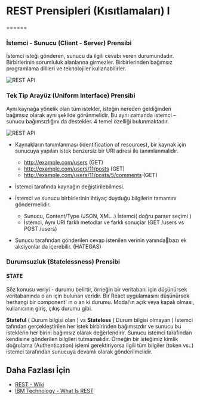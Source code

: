 # REST Prensipleri (Kısıtlamaları) I
======

### İstemci - Sunucu (Client - Server) Prensibi
İstemci isteği gönderen, sunucu da ilgili cevabı veren durumundadır. Birbirlerinin sorumluluk alanlarına girmezler. Birbirlerinden bağımsız programlama dillleri ve teknolojiler kullanabilirler.

![REST API](https://github.com/Kodluyoruz/taskforce/blob/main/rest/RESTAPIPrinciplesI/figures/ReqRes.png)

### Tek Tip Arayüz (Uniform Interface) Prensibi
Aynı kaynağa yönelik olan tüm istekler, isteğin nereden geldiğinden bağımsız olarak aynı şekilde görünmelidir. Bu aynı zamanda istemci – sunucu bağımsızlığını da destekler.        4 temel özelliği bulunmaktadır. 

![REST API](https://github.com/Kodluyoruz/taskforce/blob/main/rest/RESTAPIPrinciplesI/figures/UniformInterface.jpg)

- Kaynakların tanımlanması (identification of resources), bir kaynak için sunucuya yapılan istek benzersiz bir URI adresi ile tanımlanmalıdır.
  - http://example.com/users (GET)
  - http://example.com/users/11/posts (GET)
  - http://example.com/users/11/posts/5/comments (GET)

- İstemci tarafında kaynağın değiştirilebilmesi. 
- İstemci ve sunucu birbirlerinin ihtiyaç duyduğu bilgilerin tamamını göndermelidir.
  - Sunucu, Content/Type (JSON, XML..) İstemci( doğru parser seçimi )
  - İstemci, Aynı URI farklı metodlar ve farklı sonuçlar (GET /users vs POST /users)

- Sunucu tarafından gönderilen cevap istenilen verinin yanındabazı ek aksiyonlar da içerebilir. (HATEOAS)

### Durumsuzluk (Statelessness) Prensibi
#### STATE
Söz konusu veriyi - durumu belirtir, örneğin bir veritabanı için düşünürsek veritabanında o an için bulunan veridir. Bir React uygulamasını düşünürsek herhangi bir component’ ın o an ki durumu. Modal’ın açık veya kapalı olması, kullanıcının giriş, çıkış durumu gibi.

**Stateful** ( Durum bilgisi olan ) vs **Stateless** ( Durum bilgisi olmayan ) İstemci tafından gerçekleştirilen her istek birbirinden bağımsızdır ve sunucu bu isteklerin her birini bağımsız olarak değerlendirir. Sunucu istemci tarafından kendisine gönderilen bilgileri tutmamalıdır. Örneğin bir isteğimiz kimlik doğrulama (Authentication) işlemi gerektiriyorsa ilgili tüm bilgiler (token vs..) istemci tarafından sunucuya devamlı olarak gönderilmelidir.

## Daha Fazlası İçin
- [REST - Wiki](https://en.wikipedia.org/wiki/Representational_state_transfer)
- [IBM Technology - What Is REST](https://www.youtube.com/watch?v=lsMQRaeKNDk&t=396s)

